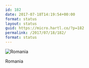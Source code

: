 ```yaml
---
id: 182
date: 2017-07-18T14:19:54+00:00
format: status
layout: status
guid: https://micro.hartl.co/?p=182
permalink: /2017/07/18/182/
format: status
---
```

<img title="Romania" src="http://share.hartl.co/2017-07-18%2008.00.38%201561435502018648674_2126152.jpg" />

Romania
